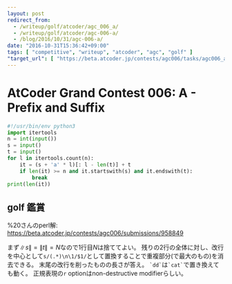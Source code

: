 ```yaml
---
layout: post
redirect_from:
  - /writeup/golf/atcoder/agc_006_a/
  - /writeup/golf/atcoder/agc-006-a/
  - /blog/2016/10/31/agc-006-a/
date: "2016-10-31T15:36:42+09:00"
tags: [ "competitive", "writeup", "atcoder", "agc", "golf" ]
"target_url": [ "https://beta.atcoder.jp/contests/agc006/tasks/agc006_a" ]
---
```


# AtCoder Grand Contest 006: A - Prefix and Suffix

``` python
#!/usr/bin/env python3
import itertools
n = int(input())
s = input()
t = input()
for l in itertools.count(n):
    it = (s + 'a' * l)[: l - len(t)] + t
    if len(it) >= n and it.startswith(s) and it.endswith(t):
        break
print(len(it))
```

## golf 鑑賞

%20さんのperl解: <https://beta.atcoder.jp/contests/agc006/submissions/958849>

まず$\|s\| = \|t\| = N$なので$1$行目$N$は捨ててよい。
残りの$2$行の全体に対し、改行を中心として`s/(.*)\n\1/$1/`として置換することで重複部分(で最大のもの)を消去できる。
末尾の改行を削ったものの長さが答え。
`` `dd` ``は`` `cat` ``で置き換えても動く。
正規表現の`r` optionはnon-destructive modifierらしい。
